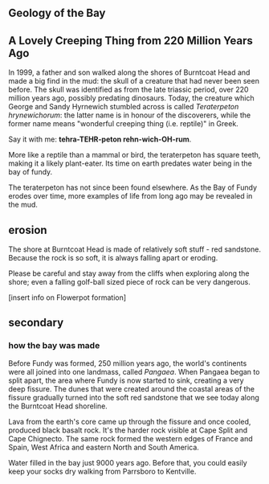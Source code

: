 Geology of the Bay
------------------

## A Lovely Creeping Thing from 220 Million Years Ago

In 1999, a father and son walked along the shores of Burntcoat Head and made a big find in the mud: the skull of a creature that had never been seen before. The skull was identified as from the late triassic period, over 220 million years ago, possibly predating dinosaurs. Today, the creature which George and Sandy Hyrnewich stumbled across is called *Teraterpeton hrynewichorum*: the latter name is in honour of the discoverers, while the former name means "wonderful creeping thing (i.e. reptile)" in Greek. 

Say it with me: **tehra-TEHR-peton rehn-wich-OH-rum**. 

More like a reptile than a mammal or bird, the teraterpeton has square teeth, making it a likely plant-eater. Its time on earth predates water being in the bay of fundy. 

The teraterpeton has not since been found elsewhere. As the Bay of Fundy erodes over time, more examples of life from long ago may be revealed in the mud. 

## erosion

The shore at Burntcoat Head is made of relatively soft stuff - red sandstone. Because the rock is so soft, it is always falling apart or eroding. 

Please be careful and stay away from the cliffs when exploring along the shore; even a falling golf-ball sized piece of rock can be very dangerous.  

[insert info on Flowerpot formation]

## secondary

### how the bay was made

Before Fundy was formed, 250 million years ago, the world's continents were all joined into one landmass, called *Pangaea*. When Pangaea began to split apart, the area where Fundy is now started to sink, creating a very deep fissure. The dunes that were created around the coastal areas of the fissure gradually turned into the soft red sandstone that we see today along the Burntcoat Head shoreline. 

Lava from the earth's core came up through the fissure and once cooled, produced black basalt rock. It's the harder rock visible at Cape Split and Cape Chignecto. The same rock formed the western edges of France and Spain, West Africa and eastern North and South America. 

Water filled in the bay just 9000 years ago. Before that, you could easily keep your socks dry walking from Parrsboro to Kentville. 
